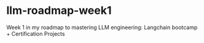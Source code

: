 # llm-roadmap-week1
Week 1 in my roadmap to mastering LLM engineering: Langchain bootcamp + Certification Projects 
